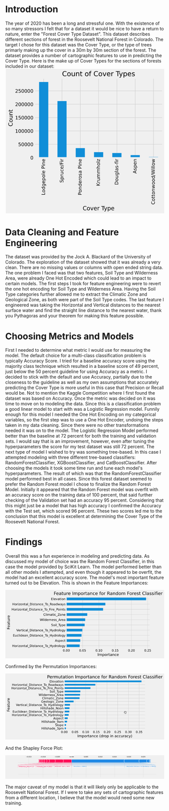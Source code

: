 # Introduction
The year of 2020 has been a long and stressful one. With the existence of so many stressors I felt that for a dataset it would be nice to have a return to nature, enter the "Forest Cover Type Dataset". This dataset describes different sections of forest in the Roosevelt National Forest in Colorado.
The target I chose for this dataset was the Cover Type, or the type of trees primarly making up the cover in a 30m by 30m section of the forest. The dataset provides a number of cartographic features to use in predicting the Cover Type. Here is the make up of Cover Types for the sections of forests included in our dataset:
![Cover Type Counts](../assets/count_cover_types.png)

# Data Cleaning and Feature Engineering
The dataset was provided by the Jock A. Blackard of the University of Colorado. The exploration of the dataset showed that it was already a very clean. There are no missing values or columns with open ended string data. The one problem I faced was that two features, Soil Type and Wilderness Area, were already One Hot Encoded which could lead to an impact to certain models.
The first steps I took for feature engineering were to revert the one hot encoding for Soil Type and Wilderness Area. Having the Soil Type categories further allowed me to extract the Climatic Zone and Geological Zone, as both were part of the Soil Type codes. The last feature I engineered was taking the Horizontal and Vertical distances to the nearest surface water and find the straight line distance to the nearest water, thank you Pythagoras and your theorem for making this feature possible. 

# Choosing Metrics and Models
First I needed to determine what metric I would use for measuring the model. The default choice for a multi-class classification problem is typically Accuracy Score. I tried for a baseline accuracy score using the majority class technique which resulted in a baseline score of 49 percent, just below the 50 percent guideline for using Accuracy as a metric. I decided to stick with the default and use Accuracy, partially due to the closeness to the guideline as well as my own assumptions that accurately predicting the Cover Type is more useful in this case that Precision or Recall would be. Not to mention the Kaggle Competition where I first found the dataset was based on Accuracy. 
Once the metric was decided on it was time to move on to modeling the data. Since this is a classification problem a good linear model to start with was a Logistic Regression model. Funnily enough for this model I needed the One Hot Encoding on my categorical variables, so the first step was to use a One Hot Encoder, undoing the steps taken in my data cleaning. Since there were no other transformations needed it was on to the model. The Logistic Regression Model performed better than the baseline at 72 percent for both the training and validation sets. I would say that is an improvement, however, even after tuning the hyperparameters the score for my test dataset was still 72 percent.
The next type of model I wished to try was something tree-based. In this case I attempted modeling with three different tree-based classifiers: RandomForestClassifier, XGBoostClassifier, and CatBoostClassifier. After choosing the models it took some time run and tune each model's hyperparameters. The result of which was that the RandomForestClassifier model performed best in all cases. 
Since this forest dataset seemed to prefer the Random Forest model I chose to finalize the Random Forest Model. Initially it appeared that the Random Forest model was overfit with an accuracy score on the training data of 100 percent, that said further checking of the Validation set had an accuracy 95 percent. Considering that this might just be a model that has high accuracy I confirmed the Accuracy with the Test set, which scored 96 percent. These two scores led me to the conclusion that this model is excellent at determining the Cover Type of the Roosevelt National Forest. 

# Findings
Overall this was a fun experience in modeling and predicting data. As discussed my model of choice was the Random Forest Classifier, in this case the model provided by SciKit Learn. The model performed better than all other models I attempted, and even though it appeared to be overfit, the model had an excellent accuracy score. The model's most important feature turned out to be Elevation. 
This is shown in the Feature Importances:

![Feature Importance Plot](../assets/feature_importance.png)

Confirmed by the Permutation Importances:

![Permutation Importance Plot](../assets/permutation_importance.png)

And the Shapley Force Plot:

![Shapley Plot](../assets/shapley_force.png)

The major caveat of my model is that it will likely only be applicable to the Roosevelt National Forest. If I were to take any sets of cartographic features from a different location, I believe that the model would need some new training.